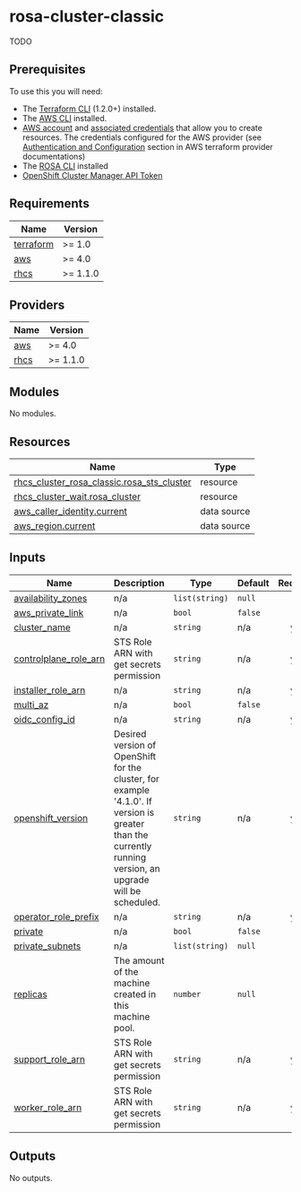 # rosa-cluster-classic

TODO

## Prerequisites

To use this you will need:

* The [Terraform CLI](https://developer.hashicorp.com/terraform/tutorials/aws-get-started/install-cli) (1.2.0+) installed.
* The [AWS CLI](https://docs.aws.amazon.com/cli/latest/userguide/getting-started-install.html) installed.
* [AWS account](https://aws.amazon.com/free/?all-free-tier) and [associated credentials](https://docs.aws.amazon.com/IAM/latest/UserGuide/security-creds.html) that allow you to create resources. The credentials configured for the AWS provider (see [Authentication and Configuration](https://registry.terraform.io/providers/hashicorp/aws/latest/docs#authentication-and-configuration) section in AWS terraform provider documentations)
* The [ROSA CLI](https://docs.openshift.com/rosa/rosa_cli/rosa-get-started-cli.html) installed
* [OpenShift Cluster Manager API Token](https://console.redhat.com/openshift/token)

## Requirements

| Name | Version |
|------|---------|
| <a name="requirement_terraform"></a> [terraform](#requirement\_terraform) | >= 1.0 |
| <a name="requirement_aws"></a> [aws](#requirement\_aws) | >= 4.0 |
| <a name="requirement_rhcs"></a> [rhcs](#requirement\_rhcs) | >= 1.1.0 |

## Providers

| Name | Version |
|------|---------|
| <a name="provider_aws"></a> [aws](#provider\_aws) | >= 4.0 |
| <a name="provider_rhcs"></a> [rhcs](#provider\_rhcs) | >= 1.1.0 |

## Modules

No modules.

## Resources

| Name | Type |
|------|------|
| [rhcs_cluster_rosa_classic.rosa_sts_cluster](https://registry.terraform.io/providers/terraform-redhat/rhcs/latest/docs/resources/cluster_rosa_classic) | resource |
| [rhcs_cluster_wait.rosa_cluster](https://registry.terraform.io/providers/terraform-redhat/rhcs/latest/docs/resources/cluster_wait) | resource |
| [aws_caller_identity.current](https://registry.terraform.io/providers/hashicorp/aws/latest/docs/data-sources/caller_identity) | data source |
| [aws_region.current](https://registry.terraform.io/providers/hashicorp/aws/latest/docs/data-sources/region) | data source |

## Inputs

| Name | Description | Type | Default | Required |
|------|-------------|------|---------|:--------:|
| <a name="input_availability_zones"></a> [availability\_zones](#input\_availability\_zones) | n/a | `list(string)` | `null` | no |
| <a name="input_aws_private_link"></a> [aws\_private\_link](#input\_aws\_private\_link) | n/a | `bool` | `false` | no |
| <a name="input_cluster_name"></a> [cluster\_name](#input\_cluster\_name) | n/a | `string` | n/a | yes |
| <a name="input_controlplane_role_arn"></a> [controlplane\_role\_arn](#input\_controlplane\_role\_arn) | STS Role ARN with get secrets permission | `string` | n/a | yes |
| <a name="input_installer_role_arn"></a> [installer\_role\_arn](#input\_installer\_role\_arn) | n/a | `string` | n/a | yes |
| <a name="input_multi_az"></a> [multi\_az](#input\_multi\_az) | n/a | `bool` | `false` | no |
| <a name="input_oidc_config_id"></a> [oidc\_config\_id](#input\_oidc\_config\_id) | n/a | `string` | n/a | yes |
| <a name="input_openshift_version"></a> [openshift\_version](#input\_openshift\_version) | Desired version of OpenShift for the cluster, for example '4.1.0'. If version is greater than the currently running version, an upgrade will be scheduled. | `string` | n/a | yes |
| <a name="input_operator_role_prefix"></a> [operator\_role\_prefix](#input\_operator\_role\_prefix) | n/a | `string` | n/a | yes |
| <a name="input_private"></a> [private](#input\_private) | n/a | `bool` | `false` | no |
| <a name="input_private_subnets"></a> [private\_subnets](#input\_private\_subnets) | n/a | `list(string)` | `null` | no |
| <a name="input_replicas"></a> [replicas](#input\_replicas) | The amount of the machine created in this machine pool. | `number` | `null` | no |
| <a name="input_support_role_arn"></a> [support\_role\_arn](#input\_support\_role\_arn) | STS Role ARN with get secrets permission | `string` | n/a | yes |
| <a name="input_worker_role_arn"></a> [worker\_role\_arn](#input\_worker\_role\_arn) | STS Role ARN with get secrets permission | `string` | n/a | yes |

## Outputs

No outputs.

